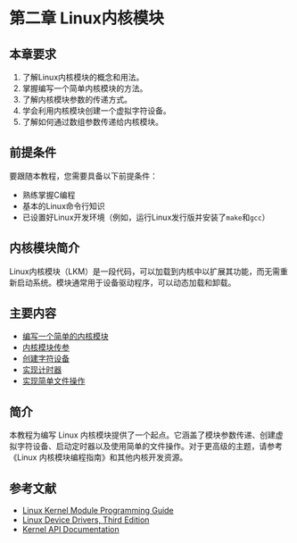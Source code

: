 # 第二章 Linux内核模块

## 本章要求

1. 了解Linux内核模块的概念和用法。
2. 掌握编写一个简单内核模块的方法。
3. 了解内核模块参数的传递方式。
4. 学会利用内核模块创建一个虚拟字符设备。
5. 了解如何通过数组参数传递给内核模块。

## 前提条件
要跟随本教程，您需要具备以下前提条件：
- 熟练掌握C编程
- 基本的Linux命令行知识
- 已设置好Linux开发环境（例如，运行Linux发行版并安装了`make`和`gcc`）

## 内核模块简介
Linux内核模块（LKM）是一段代码，可以加载到内核中以扩展其功能，而无需重新启动系统。模块通常用于设备驱动程序，可以动态加载和卸载。

## 主要内容

- [编写一个简单的内核模块](./chapter_2_1.md)
- [内核模块传参](./chapter_2_2.md)
- [创建字符设备](./chapter_2_3.md)
- [实现计时器](./chapter_2_4.md)
- [实现简单文件操作](./chapter_2_5.md)


## 简介

本教程为编写 Linux 内核模块提供了一个起点。它涵盖了模块参数传递、创建虚拟字符设备、启动定时器以及使用简单的文件操作。对于更高级的主题，请参考《Linux 内核模块编程指南》和其他内核开发资源。

## 参考文献

- [Linux Kernel Module Programming Guide](https://tldp.org/LDP/lkmpg/2.6/html/)
- [Linux Device Drivers, Third Edition](https://lwn.net/Kernel/LDD3/)
- [Kernel API Documentation](https://www.kernel.org/doc/html/latest/)

